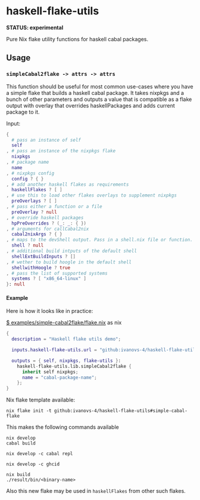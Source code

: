 # haskell-flake-utils

**STATUS: experimental**

Pure Nix flake utility functions for haskell cabal packages.

## Usage

### `simpleCabal2flake -> attrs -> attrs`

This function should be useful for most common use-cases where you have
a simple flake that builds a haskell cabal package. It takes nixpkgs and
a bunch of other parameters and outputs a value that is compatible as a flake
output with overlay that overrides haskellPackages and adds current package to
it.

Input:
```nix
{
  # pass an instance of self
  self
, # pass an instance of the nixpkgs flake
  nixpkgs
, # package name
  name
, # nixpkgs config
  config ? { }
, # add another haskell flakes as requirements
  haskellFlakes ? [ ]
, # use this to load other flakes overlays to supplement nixpkgs
  preOverlays ? [ ]
, # pass either a function or a file
  preOverlay ? null
, # override haskell packages
  hpPreOverrides ? (_: _: { })
, # arguments for callCabal2nix
  cabal2nixArgs ? { }
, # maps to the devShell output. Pass in a shell.nix file or function.
  shell ? null
, # additional build intputs of the default shell
  shellExtBuildInputs ? []
, # wether to build hoogle in the default shell
  shellwithHoogle ? true
, # pass the list of supported systems
  systems ? [ "x86_64-linux" ]
}: null
```

#### Example

Here is how it looks like in practice:

[$ examples/simple-cabal2flake/flake.nix](examples/simple-cabal2flake/flake.nix) as nix
```nix
{
  description = "Haskell flake utils demo";

  inputs.haskell-flake-utils.url = "github:ivanovs-4/haskell-flake-utils";

  outputs = { self, nixpkgs, flake-utils }:
    haskell-flake-utils.lib.simpleCabal2flake {
      inherit self nixpkgs;
      name = "cabal-package-name";
    };
}
```

Nix flake template available:
```
nix flake init -t github:ivanovs-4/haskell-flake-utils#simple-cabal-flake
```


This makes the following commands available
```
nix develop
cabal build
```

```
nix develop -c cabal repl
```

```
nix develop -c ghcid
```

```
nix build
./result/bin/<binary-name>
```

Also this new flake may be used in `haskellFlakes` from other such flakes.

